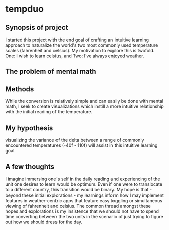 # tempduo

## Synopsis of project
I started this project with the end goal of crafting an intuitive learning approach to naturalize the world's two most commonly used temperature scales (fahrenheit and celsius). My motivation to explore this is twofold. One: I wish to learn celsius, and Two: I've always enjoyed weather.

## The problem of mental math

## Methods
While the conversion is relatively simple and can easily be done with mental math, I seek to create visualizations which instill a more intuitive relationship with the initial reading of the temperature.

## My hypothesis
visualizing the variance of the delta between a range of commonly encountered temperatures (-40f - 110f) will assist in this intuitive learning goal.

## A few thoughts
I imagine immersing one's self in the daily reading and experiencing of the unit one desires to learn would be optimum. Even if one were to translocate to a different country, this transition would be binary. My hope is that - beyond these initial explorations - my learnings inform how I may implement features in weather-centric apps that feature easy toggling or simultaneous viewing of fahrenheit and celsius. The common thread amongst these hopes and explorations is my insistence that we should not have to spend time converting between the two units in the scenario of just trying to figure out how we should dress for the day.

